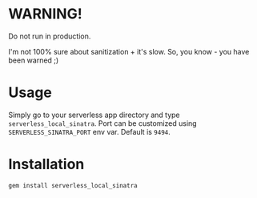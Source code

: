 # WARNING!

Do not run in production.

I'm not 100% sure about sanitization + it's slow. So, you know - you have been warned ;)

# Usage

Simply go to your serverless app directory and type `serverless_local_sinatra`. Port can be customized using `SERVERLESS_SINATRA_PORT` env var. Default is `9494`.

# Installation

`gem install serverless_local_sinatra`
